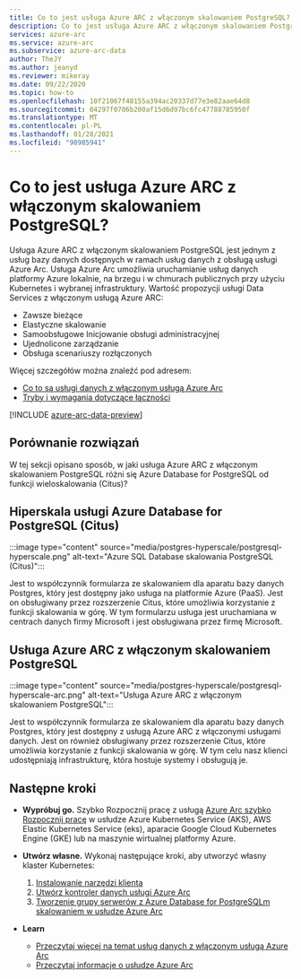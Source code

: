 ```yaml
---
title: Co to jest usługa Azure ARC z włączonym skalowaniem PostgreSQL?
description: Co to jest usługa Azure ARC z włączonym skalowaniem PostgreSQL?
services: azure-arc
ms.service: azure-arc
ms.subservice: azure-arc-data
author: TheJY
ms.author: jeanyd
ms.reviewer: mikeray
ms.date: 09/22/2020
ms.topic: how-to
ms.openlocfilehash: 10f21067f48155a394ac20337d77e3e82aae64d8
ms.sourcegitcommit: 04297f0706b200af15d6d97bc6fc47788785950f
ms.translationtype: MT
ms.contentlocale: pl-PL
ms.lasthandoff: 01/28/2021
ms.locfileid: "98985941"
---
```

# <a name="what-is-azure-arc-enabled-postgresql-hyperscale"></a>Co to jest usługa Azure ARC z włączonym skalowaniem PostgreSQL?

Usługa Azure ARC z włączonym skalowaniem PostgreSQL jest jednym z usług bazy danych dostępnych w ramach usług danych z obsługą usługi Azure Arc. Usługa Azure Arc umożliwia uruchamianie usług danych platformy Azure lokalnie, na brzegu i w chmurach publicznych przy użyciu Kubernetes i wybranej infrastruktury. Wartość propozycji usługi Data Services z włączonym usługą Azure ARC:
- Zawsze bieżące
- Elastyczne skalowanie
- Samoobsługowe Inicjowanie obsługi administracyjnej
- Ujednolicone zarządzanie
- Obsługa scenariuszy rozłączonych

Więcej szczegółów można znaleźć pod adresem:
- [Co to są usługi danych z włączonym usługą Azure Arc](overview.md)
- [Tryby i wymagania dotyczące łączności](connectivity.md)

[!INCLUDE [azure-arc-data-preview](../../../includes/azure-arc-data-preview.md)]

## <a name="compare-solutions"></a>Porównanie rozwiązań

W tej sekcji opisano sposób, w jaki usługa Azure ARC z włączonym skalowaniem PostgreSQL różni się Azure Database for PostgreSQL od funkcji wieloskalowania (Citus)?

## <a name="azure-database-for-postgresql-hyperscale-citus"></a>Hiperskala usługi Azure Database for PostgreSQL (Citus)

:::image type="content" source="media/postgres-hyperscale/postgresql-hyperscale.png" alt-text="Azure SQL Database skalowania PostgreSQL (Citus)":::

Jest to współczynnik formularza ze skalowaniem dla aparatu bazy danych Postgres, który jest dostępny jako usługa na platformie Azure (PaaS). Jest on obsługiwany przez rozszerzenie Citus, które umożliwia korzystanie z funkcji skalowania w górę. W tym formularzu usługa jest uruchamiana w centrach danych firmy Microsoft i jest obsługiwana przez firmę Microsoft.

## <a name="azure-arc-enabled-postgresql-hyperscale"></a>Usługa Azure ARC z włączonym skalowaniem PostgreSQL

:::image type="content" source="media/postgres-hyperscale/postgresql-hyperscale-arc.png" alt-text="Usługa Azure ARC z włączonym skalowaniem PostgreSQL":::

Jest to współczynnik formularza ze skalowaniem dla aparatu bazy danych Postgres, który jest dostępny z usługą Azure ARC z włączonymi usługami danych. Jest on również obsługiwany przez rozszerzenie Citus, które umożliwia korzystanie z funkcji skalowania w górę. W tym celu nasz klienci udostępniają infrastrukturę, która hostuje systemy i obsługują je.

## <a name="next-steps"></a>Następne kroki
- **Wypróbuj go.** Szybko Rozpocznij pracę z usługą [Azure Arc szybko Rozpocznij pracę](https://github.com/microsoft/azure_arc#azure-arc-enabled-data-services) w usłudze Azure Kubernetes Service (AKS), AWS Elastic Kubernetes Service (eks), aparacie Google Cloud Kubernetes Engine (GKE) lub na maszynie wirtualnej platformy Azure. 

- **Utwórz własne.** Wykonaj następujące kroki, aby utworzyć własny klaster Kubernetes: 
   1. [Instalowanie narzędzi klienta](install-client-tools.md)
   2. [Utwórz kontroler danych usługi Azure Arc](create-data-controller.md)
   3. [Tworzenie grupy serwerów z Azure Database for PostgreSQLm skalowaniem w usłudze Azure Arc](create-postgresql-hyperscale-server-group.md) 

- **Learn**
   - [Przeczytaj więcej na temat usług danych z włączonym usługą Azure Arc](https://azure.microsoft.com/services/azure-arc/hybrid-data-services)
   - [Przeczytaj informacje o usłudze Azure Arc](https://aka.ms/azurearc)
